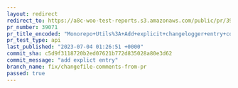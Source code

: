 ```yaml
---
layout: redirect
redirect_to: https://a8c-woo-test-reports.s3.amazonaws.com/public/pr/39071/api/index.html
pr_number: 39071
pr_title_encoded: "Monorepo+Utils%3A+Add+explicit+changelogger+entry+command"
pr_test_type: api
last_published: "2023-07-04 01:26:51 +0000"
commit_sha: c5d9f3118720b2ed07621b772d835028a80e3d62
commit_message: "add explict entry"
branch_name: fix/changefile-comments-from-pr
passed: true
---
```

